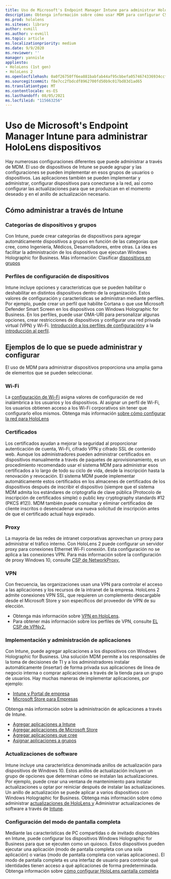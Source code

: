```yaml
---
title: Uso de Microsoft's Endpoint Manager Intune para administrar HoloLens dispositivos
description: Obtenga información sobre cómo usar MDM para configurar CSP, directivas y administrar HoloLens dispositivos de realidad mixta a escala mediante Intune.
ms.prod: hololens
ms.sitesec: library
author: evmill
ms.author: v-evmill
ms.topic: article
ms.localizationpriority: medium
ms.date: 9/9/2020
ms.reviewer: ''
manager: yannisle
appliesto:
- HoloLens (1st gen)
- HoloLens 2
ms.openlocfilehash: 0a0f26750ff6ea881babfab44af95cbbefa0574674336934ccf1443df1701a96
ms.sourcegitcommit: f8e7cc2fbdcdf8962700fd50b9c017bd83d1ad65
ms.translationtype: MT
ms.contentlocale: es-ES
ms.lasthandoff: 08/05/2021
ms.locfileid: "115663256"
---
```

# <a name="using-microsofts-endpoint-manager-intune-to-manage-hololens-devices"></a>Uso de Microsoft's Endpoint Manager Intune para administrar HoloLens dispositivos

Hay numerosas configuraciones diferentes que puede administrar a través de MDM. El uso de dispositivos de Intune se puede agrupar y las configuraciones se pueden implementar en esos grupos de usuarios o dispositivos. Las aplicaciones también se pueden implementar y administrar, configurar dispositivos para conectarse a la red, así como configurar las actualizaciones para que se produzcan en el momento deseado y en el anillo de actualización necesario. 

## <a name="how-to-manage-via-intune"></a>Cómo administrar a través de Intune

### <a name="device-categories-and-groups"></a>Categorías de dispositivos y grupos
Con Intune, puede crear categorías de dispositivos para agregar automáticamente dispositivos a grupos en función de las categorías que cree, como Ingeniería, Médicos, Desarrolladores, entre otras. La idea es facilitar la administración de los dispositivos que ejecutan Windows Holographic for Business.
Más información: Clasificar [dispositivos en grupos](/mem/intune/enrollment/device-group-mapping)

### <a name="device-configuration-profiles"></a>Perfiles de configuración de dispositivos
Intune incluye opciones y características que se pueden habilitar o deshabilitar en distintos dispositivos dentro de la organización. Estos valores de configuración y características se administran mediante perfiles. Por ejemplo, puede crear un perfil que habilite Cortana o que use Microsoft Defender Smart Screen en los dispositivos con Windows Holographic for Business.
En los perfiles, puede usar OMA-URI para personalizar algunas opciones, crear restricciones de dispositivos y configurar una red privada virtual (VPN) y Wi-Fi.
[Introducción a los perfiles de configuración](/mem/intune/configuration/device-profiles)y a la [introducción al perfil](/mem/intune/configuration/device-profile-create).

## <a name="examples-of-what-can-be-managed-and-configured"></a>Ejemplos de lo que se puede administrar y configurar

El uso de MDM para administrar dispositivos proporciona una amplia gama de elementos que se pueden seleccionar. 

### <a name="wi-fi"></a>Wi-Fi
La [configuración de Wi-Fi](/mem/intune/configuration/wi-fi-settings-configure) asigna valores de configuración de red inalámbrica a los usuarios y los dispositivos. Al asignar un perfil de Wi-Fi, los usuarios obtienen acceso a los Wi-Fi corporativos sin tener que configurarlo ellos mismos.
Obtenga más información [sobre cómo configurar la red para HoloLens](hololens-commercial-infrastructure.md)

### <a name="certificates"></a>Certificados
Los certificados ayudan a mejorar la seguridad al proporcionar autenticación de cuenta, Wi-Fi, cifrado VPN y cifrado SSL de contenido web. Aunque los administradores pueden administrar certificados en dispositivos manualmente a través de paquetes de aprovisionamiento, es un procedimiento recomendado usar el sistema MDM para administrar esos certificados a lo largo de todo su ciclo de vida, desde la inscripción hasta la renovación y revocación. El sistema MDM puede implementar automáticamente estos certificados en los almacenes de certificados de los dispositivos después de inscribir el dispositivo (siempre que el sistema MDM admita los estándares de criptografía de clave pública (Protocolo de inscripción de certificados simple) o public key cryptography standards #12 (PKCS #12)). MDM también puede consultar y eliminar certificados de cliente inscritos o desencadenar una nueva solicitud de inscripción antes de que el certificado actual haya expirado. 

### <a name="proxy"></a>Proxy
La mayoría de las redes de intranet corporativas aprovechan un proxy para administrar el tráfico interno. Con HoloLens 2 puede configurar un servidor proxy para conexiones Ethernet Wi-Fi conexión. Esta configuración no se aplica a las conexiones VPN. Para más información sobre la configuración de proxy Windows 10, consulte [CSP de NetworkProxy.](/windows/client-management/mdm/networkproxy-csp)

### <a name="vpn"></a>VPN
Con frecuencia, las organizaciones usan una VPN para controlar el acceso a las aplicaciones y los recursos de la intranet de la empresa. HoloLens 2 admite conexiones VPN SSL, que requieren un complemento descargable desde el Microsoft Store y son específicos del proveedor de VPN de su elección. 
- Obtenga más información sobre [VPN en HoloLens](hololens-network.md#vpn).
- Para obtener más información sobre los perfiles de VPN, consulte [EL CSP de VPNv2.](/windows/client-management/mdm/vpnv2-csp)

### <a name="deploy-and-manage-apps"></a>Implementación y administración de aplicaciones
Con Intune, puede agregar aplicaciones a los dispositivos con Windows Holographic for Business. Una solución MDM permite a los responsables de la toma de decisiones de TI y a los administradores instalar automáticamente (insertar) de forma privada sus aplicaciones de línea de negocio interna o comprar aplicaciones a través de la tienda para un grupo de usuarios. Hay muchas maneras de implementar aplicaciones, por ejemplo:
-   [Intune y Portal de empresa]( app-deploy-intune.md)
-   [Microsoft Store para Empresas]( app-deploy-store-business.md)

Obtenga más información sobre la administración de aplicaciones a través de Intune.
-   [Agregar aplicaciones a Intune](/mem/intune/apps/apps-add)
-   [Agregar aplicaciones de Microsoft Store](/mem/intune/apps/store-apps-windows)
-   [Agregar aplicaciones que cree](/mem/intune/apps/lob-apps-windows)
- [Asignar aplicaciones a grupos](/mem/intune/apps/apps-deploy)

### <a name="software-updates"></a>Actualizaciones de software
Intune incluye una característica denominada anillos de actualización para dispositivos de Windows 10. Estos anillos de actualización incluyen un grupo de opciones que determinan cómo se instalan las actualizaciones. Por ejemplo, puede crear una ventana de mantenimiento para instalar actualizaciones u optar por reiniciar después de instalar las actualizaciones. Un anillo de actualización se puede aplicar a varios dispositivos con Windows Holographic for Business.
Obtenga más información sobre cómo administrar [actualizaciones de HoloLens y](hololens-updates.md) Administrar actualizaciones de software a través de [Intune](/mem/intune/protect/windows-update-for-business-configure).

### <a name="configure-kiosk-mode"></a>Configuración del modo de pantalla completa
Mediante las características de PC compartidas o de invitado disponibles en Intune, puede configurar los dispositivos Windows Holographic for Business para que se ejecuten como un quiosco. Estos dispositivos pueden ejecutar una aplicación (modo de pantalla completa con una sola aplicación) o varias (modo de pantalla completa con varias aplicaciones). El modo de pantalla completa es una interfaz de usuario para controlar qué identidades tienen acceso a qué aplicaciones de forma predeterminada.
Obtenga información sobre [cómo configurar HoloLens pantalla completa]( hololens-kiosk.md)

